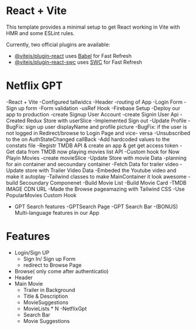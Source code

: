 # React + Vite

This template provides a minimal setup to get React working in Vite with HMR and some ESLint rules.

Currently, two official plugins are available:

- [@vitejs/plugin-react](https://github.com/vitejs/vite-plugin-react/blob/main/packages/plugin-react/README.md) uses [Babel](https://babeljs.io/) for Fast Refresh
- [@vitejs/plugin-react-swc](https://github.com/vitejs/vite-plugin-react-swc) uses [SWC](https://swc.rs/) for Fast Refresh

# Netflix GPT
 -React + Vite
 -Configured tallwidcs
 -Header
 -routing of App
 -Login Form
 -Sign up form
 -Form validation
 -usRef Hook
 -Firebase Setup
 -Deploy our app to production
 -create Signup User Account
 -create Signin User Api
 -Created Redux Store with  userSlice
 -Implemented Sign out 
 -Update Profile
 -BugFix: sign up user displayName and profile picture 
 -BugFix: if the user is not logged in Redirect/browse to Login Page and vice- versa
 -Unsubscribed to the on AuthStateChanged callBack
 -Add hardcoded values to the constats file
 -Registr TMDB API & create an app & get get access token
 -Get data from TMDB now playing movies list API
 -Custom hook for Now Playin Movies
 -create movieSlice
 -Update Store with movie Data
 -planning for ain container and secoundary container
 -Fetch Data for trailer video
 -Update store with Trailer Video Data
 -Embeded the Youtube video and make it autoplay 
 -Tailwind classes to make MainContainer  it look  awesome
 -build Secoundary Componenet 
 -Build Movie List
 -Build Movie Card
 -TMDB IMAGE CDN URL
 -Made the Browse pageamazing with Tailwind CSS
 -Use PopularMovies Custom Hook
 - GPT Search features
  -GPTSearch Page
  -GPT Search Bar
 -(BONUS) Multi-language features in our App

 # Features
 - Login/Sign UP
    - Sign In/ Sign up Form
    - redirect to Browse Page
 - Browse( only come after authenticatio)
  - Header
  - Main Movie
    - Trailer in Background
    - Title & Description
    - MovieSuggestions
    - MovieLists * N
 -NetflixGpt 
    - Search Bar
    - Movie Suggestions
